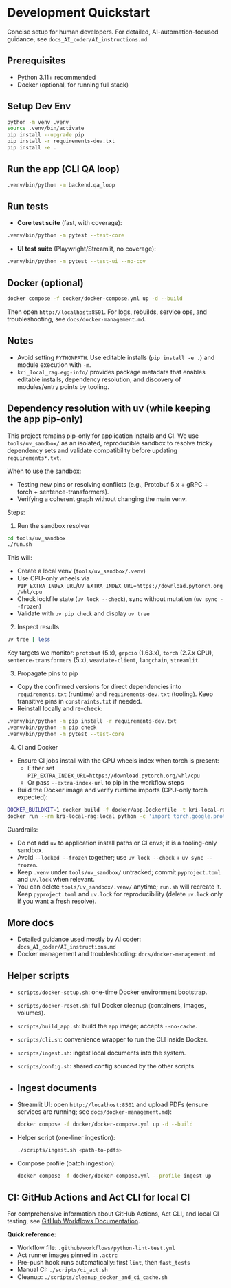 # Development Quickstart

Concise setup for human developers. For detailed, AI-automation-focused guidance, see `docs_AI_coder/AI_instructions.md`.

## Prerequisites
- Python 3.11+ recommended
- Docker (optional, for running full stack)

## Setup Dev Env
```bash
python -m venv .venv
source .venv/bin/activate
pip install --upgrade pip
pip install -r requirements-dev.txt
pip install -e .
```

## Run the app (CLI QA loop)
```bash
.venv/bin/python -m backend.qa_loop
```

## Run tests

- **Core test suite** (fast, with coverage):
```bash
.venv/bin/python -m pytest --test-core
```

- **UI test suite** (Playwright/Streamlit, no coverage):
```bash
.venv/bin/python -m pytest --test-ui --no-cov
```

## Docker (optional)
```bash
docker compose -f docker/docker-compose.yml up -d --build
```
Then open `http://localhost:8501`.
For logs, rebuilds, service ops, and troubleshooting, see `docs/docker-management.md`.

## Notes
- Avoid setting `PYTHONPATH`. Use editable installs (`pip install -e .`) and module execution with `-m`.
 - `kri_local_rag.egg-info/` provides package metadata that enables editable installs, dependency resolution, and discovery of modules/entry points by tooling.

## Dependency resolution with uv (while keeping the app pip-only)

This project remains pip-only for application installs and CI. We use `tools/uv_sandbox/` as an isolated, reproducible sandbox to resolve tricky dependency sets and validate compatibility before updating `requirements*.txt`.

When to use the sandbox:
- Testing new pins or resolving conflicts (e.g., Protobuf 5.x + gRPC + torch + sentence-transformers).
- Verifying a coherent graph without changing the main venv.

Steps:
1) Run the sandbox resolver
```bash
cd tools/uv_sandbox
./run.sh
```
This will:
- Create a local venv (`tools/uv_sandbox/.venv`)
- Use CPU-only wheels via `PIP_EXTRA_INDEX_URL`/`UV_EXTRA_INDEX_URL=https://download.pytorch.org/whl/cpu`
- Check lockfile state (`uv lock --check`), sync without mutation (`uv sync --frozen`)
- Validate with `uv pip check` and display `uv tree`

2) Inspect results
```bash
uv tree | less
```
Key targets we monitor: `protobuf` (5.x), `grpcio` (1.63.x), `torch` (2.7.x CPU), `sentence-transformers` (5.x), `weaviate-client`, `langchain`, `streamlit`.

3) Propagate pins to pip
- Copy the confirmed versions for direct dependencies into `requirements.txt` (runtime) and `requirements-dev.txt` (tooling). Keep transitive pins in `constraints.txt` if needed.
- Reinstall locally and re-check:
```bash
.venv/bin/python -m pip install -r requirements-dev.txt
.venv/bin/python -m pip check
.venv/bin/python -m pytest --test-core
```

4) CI and Docker
- Ensure CI jobs install with the CPU wheels index when torch is present:
  - Either set `PIP_EXTRA_INDEX_URL=https://download.pytorch.org/whl/cpu`
  - Or pass `--extra-index-url` to pip in the workflow steps
- Build the Docker image and verify runtime imports (CPU-only torch expected):
```bash
DOCKER_BUILDKIT=1 docker build -f docker/app.Dockerfile -t kri-local-rag:local .
docker run --rm kri-local-rag:local python -c 'import torch,google.protobuf,grpc; print(torch.__version__, torch.cuda.is_available())'
```

Guardrails:
- Do not add `uv` to application install paths or CI envs; it is a tooling-only sandbox.
- Avoid `--locked --frozen` together; use `uv lock --check` + `uv sync --frozen`.
- Keep `.venv` under `tools/uv_sandbox/` untracked; commit `pyproject.toml` and `uv.lock` when relevant.
- You can delete `tools/uv_sandbox/.venv/` anytime; `run.sh` will recreate it. Keep `pyproject.toml` and `uv.lock` for reproducibility (delete `uv.lock` only if you want a fresh resolve).

## More docs
- Detailed guidance used mostly by AI coder: `docs_AI_coder/AI_instructions.md`
 - Docker management and troubleshooting: `docs/docker-management.md`

## Helper scripts

- `scripts/docker-setup.sh`: one-time Docker environment bootstrap.
- `scripts/docker-reset.sh`: full Docker cleanup (containers, images, volumes).
- `scripts/build_app.sh`: build the `app` image; accepts `--no-cache`.
- `scripts/cli.sh`: convenience wrapper to run the CLI inside Docker.
- `scripts/ingest.sh`: ingest local documents into the system.
- `scripts/config.sh`: shared config sourced by the other scripts.

 - ## Ingest documents

- Streamlit UI: open `http://localhost:8501` and upload PDFs (ensure services are running; see `docs/docker-management.md`):
  ```bash
  docker compose -f docker/docker-compose.yml up -d --build
  ```
- Helper script (one-liner ingestion):
  ```bash
  ./scripts/ingest.sh <path-to-pdfs>
  ```
- Compose profile (batch ingestion):
  ```bash
  docker compose -f docker/docker-compose.yml --profile ingest up
  ```

## CI: GitHub Actions and Act CLI for local CI

For comprehensive information about GitHub Actions, Act CLI, and local CI testing, see [GitHub Workflows Documentation](github-workflows.md).

**Quick reference:**
- Workflow file: `.github/workflows/python-lint-test.yml`
- Act runner images pinned in `.actrc`
- Pre-push hook runs automatically: first `lint`, then `fast_tests`
- Manual CI: `./scripts/ci_act.sh`
- Cleanup: `./scripts/cleanup_docker_and_ci_cache.sh`
